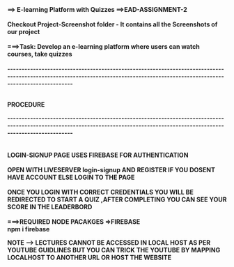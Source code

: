 <div><b>==> E-learning Platform with Quizzes ==>EAD-ASSIGNMENT-2</b></div>
<br>
<div><b>Checkout Project-Screenshot folder - It contains all the Screenshots of our project<b></div>
<br>

<div>===>Task: Develop an e-learning platform where users can watch courses, take quizzes</div><br>

<div>-------------------------------------------------------------------------------------------------------------------------------------------------------------------------------</div><br>

PROCEDURE
<br>

<div>-------------------------------------------------------------------------------------------------------------------------------------------------------------------------------</div><br>
<br>

<div>LOGIN-SIGNUP PAGE USES FIREBASE FOR AUTHENTICATION </div>
<br>

<div>OPEN WITH LIVESERVER login-signup AND REGISTER IF YOU DOSENT HAVE ACCOUNT ELSE LOGIN TO THE PAGE</div>
<br>

<div>ONCE YOU LOGIN WITH CORRECT CREDENTIALS YOU WILL BE REDIRECTED TO START A QUIZ ,AFTER COMPLETING YOU CAN SEE YOUR SCORE IN THE LEADERBORD</div>
<br>

<div>===>REQUIRED NODE PACAKGES =>FIREBASE</div>
<div>npm i firebase</div>

NOTE --> LECTURES CANNOT BE ACCESSED IN LOCAL HOST AS PER YOUTUBE GUIDLINES BUT YOU CAN TRICK THE YOUTUBE BY MAPPING LOCALHOST TO ANOTHER URL OR HOST THE WEBSITE
